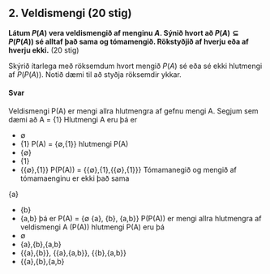 ## 2. Veldismengi (20 stig)

**Látum $P(A)$ vera veldismengið af menginu $A$. Sýnið hvort að $P(A) \subseteq P(P(A))$ sé
alltaf það sama og tómamengið. Rökstyðjið af hverju eða af hverju ekki.** (20 stig)

Skýrið ítarlega með röksemdum hvort mengið $P(A)$ sé eða sé ekki hlutmengi af $P(P(A))$. Notið
dæmi til að styðja röksemdir ykkar.

#### Svar

Veldismengi P(A) er mengi allra hlutmengra af gefnu mengi A.
Segjum sem dæmi að A = {1}
Hlutmengi A eru þá er
- ∅
- {1}
P(A) = {∅,{1}}
hlutmengi P(A)
- {∅}
- {1}
- {{∅},{1}}
P(P(A)) = {{∅},{1},{{∅},{1}}}
Tómamanegið og mengið af tómamaenginu er ekki það sama















 {a}
- {b}
- {a,b}
þá er P(A) = {∅ {a}, {b}, {a,b}}
P(P(A)) er mengi allra hlutmengra af veldismengi A (P(A))
hlutmengi P(A) eru þá
- ∅
- {a},{b},{a,b}
- {{a},{b}}, {{a},{a,b}}, {{b},{a,b}}
- {{a},{b},{a,b}



